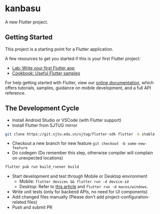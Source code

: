 # kanbasu

A new Flutter project.

## Getting Started

This project is a starting point for a Flutter application.

A few resources to get you started if this is your first Flutter project:

- [Lab: Write your first Flutter app](https://flutter.dev/docs/get-started/codelab)
- [Cookbook: Useful Flutter samples](https://flutter.dev/docs/cookbook)

For help getting started with Flutter, view our
[online documentation](https://flutter.dev/docs), which offers tutorials,
samples, guidance on mobile development, and a full API reference.

## The Development Cycle

- Install Android Studio or VSCode (with Flutter support)
- Install Flutter from SJTUG mirror

```bash
git clone https://git.sjtu.edu.cn/sjtug/flutter-sdk flutter -b stable
```

- Checkout a new branch for new feature `git checkout -b some-new-feature`
- Do codegen (Do remember this step, otherwise compiler will complain on unexpected locations)

```bash
flutter pub run build_runner build
```

- Start development and test through Mobile or Desktop environment
  - Mobile: `flutter devices && flutter run -d device-id`
  - Desktop: Refer to [this article](https://flutter.dev/desktop) and `flutter run -d macos/windows`.
- Write unit tests (only for backend APIs, no need for UI components)
- Add changed files manually (Please don't add project-configuration-related files)
- Push and submit PR
